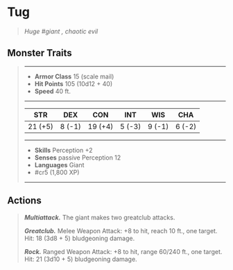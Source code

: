 # Tug
>*Huge #giant , chaotic evil*
## Monster Traits
>___
>- **Armor Class** 15 (scale mail)
>- **Hit Points** 105 (10d12 + 40)
>- **Speed** 40 ft.
>___
>|STR|DEX|CON|INT|WIS|CHA|
>|:---:|:---:|:---:|:---:|:---:|:---:|
>|21 (+5)|8 (-1)|19 (+4)|5 (-3)|9 (-1)|6 (-2)|
>___
>- **Skills** Perception +2
>- **Senses** passive Perception 12
>- **Languages** Giant
>- #cr5 (1,800 XP)
>___
## Actions
>***Multiattack.*** The giant makes two greatclub attacks.  
>
>***Greatclub.*** Melee Weapon Attack: +8 to hit, reach 10 ft., one target. Hit: 18 (3d8 + 5) bludgeoning damage.  
>
>***Rock.*** Ranged Weapon Attack: +8 to hit, range 60/240 ft., one target. Hit: 21 (3d10 + 5) bludgeoning damage.